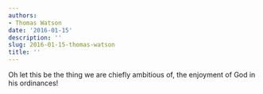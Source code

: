 ```yaml
---
authors:
- Thomas Watson
date: '2016-01-15'
description: ''
slug: 2016-01-15-thomas-watson
title: ''
---
```

Oh let this be the thing we are chiefly ambitious of, the enjoyment of God in his ordinances!



